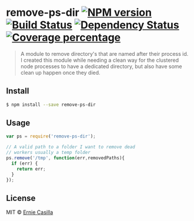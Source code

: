 # remove-ps-dir [![NPM version][npm-image]][npm-url] [![Build Status][travis-image]][travis-url] [![Dependency Status][daviddm-image]][daviddm-url] [![Coverage percentage][coveralls-image]][coveralls-url]
> A module to remove directory&#39;s that are named after their process id.  
I created this module while needing a clean way for the clustered node processes to have a dedicated directory, but also have some clean up happen once they died.


## Install

```sh
$ npm install --save remove-ps-dir
```


## Usage

```js
var ps = require('remove-ps-dir');

// A valid path to a folder I want to remove dead
// workers usually a temp folder
ps.remove('/tmp', function(err,removedPaths){
  if (err) {
    return err;
  }
});

```

## License

MIT © [Ernie Casilla](www.erniecasilla.com)


[npm-image]: https://badge.fury.io/js/remove-ps-dir.svg
[npm-url]: https://npmjs.org/package/remove-ps-dir
[travis-image]: https://travis-ci.org/ecasilla/remove-ps-dir.svg?branch=master
[travis-url]: https://travis-ci.org/ecasilla/remove-ps-dir
[daviddm-image]: https://david-dm.org/ecasilla/remove-ps-dir.svg?theme=shields.io
[daviddm-url]: https://david-dm.org/ecasilla/remove-ps-dir
[coveralls-image]: https://coveralls.io/repos/ecasilla/remove-ps-dir/badge.svg
[coveralls-url]: https://coveralls.io/r/ecasilla/remove-ps-dir
